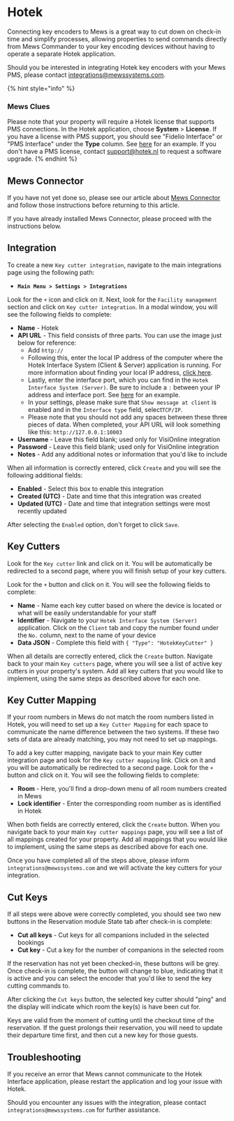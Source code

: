 # Hotek

Connecting key encoders to Mews is a great way to cut down on check-in time and simplify processes, allowing properties to send commands directly from Mews Commander to your key encoding devices without having to operate a separate Hotek application.

Should you be interested in integrating Hotek key encoders with your Mews PMS, please contact integrations@mewssystems.com.

{% hint style="info" %}
### Mews Clues

Please note that your property will require a Hotek license that supports PMS connections. In the Hotek application, choose **System** &gt; **License**. If you have a license with PMS support, you should see "Fidelio Interface" or "PMS Interface" under the **Type** column. See [here](https://github.com/MewsSystems/gitbook-guide/blob/master/assets/image001.png?raw=true) for an example. If you don't have a PMS license, contact [support@hotek.nl](mailto:support@hotek.nl) to request a software upgrade.
{% endhint %}

## Mews Connector

If you have not yet done so, please see our article about [Mews Connector](https://mews-systems.gitbooks.io/commander-guide/content/settings/integrations/create-an-integration/facility-management/mews-connector.html) and follow those instructions before returning to this article.

If you have already installed Mews Connector, please proceed with the instructions below.

## Integration

To create a new `Key cutter integration`, navigate to the main integrations page using the following path:

* **`Main Menu > Settings > Integrations`**

Look for the `+` icon and click on it. Next, look for the `Facility management` section and click on `Key cutter integration`. In a modal window, you will see the following fields to complete:

* **Name** - Hotek
* **API URL** - This field consists of three parts. You can use the image just below for reference:
  * Add `http://`
  * Following this, enter the local IP address of the computer where the Hotek Interface System \(Client & Server\) application is running. For more information about finding your local IP address, [click here](https://support.microsoft.com/en-us/help/15291/windows-find-pc-ip-address). 
  * Lastly, enter the interface port, which you can find in the `Hotek Interface System (Server)`. Be sure to include a `:` between your IP address and interface port. See [here](https://github.com/MewsSystems/gitbook-guide/blob/master/assets/HotekPhoto1.png?raw=true) for an example.
  * In your settings, please make sure that `Show message at client` is enabled and in the `Interface type` field, select`TCP/IP`.
  * Please note that you should not add any spaces between these three pieces of data. When completed, your API URL will look something like this: `http://127.0.0.1:10003`
* **Username** - Leave this field blank; used only for VisiOnline integration
* **Password** - Leave this field blank; used only for VisiOnline integration
* **Notes** - Add any additional notes or information that you'd like to include

When all information is correctly entered, click `Create` and you will see the following additional fields:

* **Enabled** - Select this box to enable this integration
* **Created \(UTC\)** - Date and time that this integration was created
* **Updated \(UTC\)** - Date and time that integration settings were most recently updated

After selecting the `Enabled` option, don't forget to click `Save`.

## Key Cutters

Look for the `Key cutter` link and click on it. You will be automatically be redirected to a second page, where you will finish setup of your key cutters.

Look for the `+` button and click on it. You will see the following fields to complete:

* **Name** - Name each key cutter based on where the device is located or what will be easily understandable for your staff
* **Identifier** - Navigate to your `Hotek Interface System (Server)` application. Click on the `Client` tab and copy the number found under the `No.` column, next to the name of your device
* **Data JSON** - Complete this field with `{ "Type": "HotekKeyCutter" }`

When all details are correctly entered, click the `Create` button. Navigate back to your main `Key cutters` page, where you will see a list of active key cutters in your property's system. Add all key cutters that you would like to implement, using the same steps as described above for each one.

## Key Cutter Mapping

If your room numbers in Mews do not match the room numbers listed in Hotek, you will need to set up a `Key Cutter Mapping` for each space to communicate the name difference between the two systems. If these two sets of data are already matching, you may not need to set up mappings.

To add a key cutter mapping, navigate back to your main Key cutter integration page and look for the `Key cutter mapping` link. Click on it and you will be automatically be redirected to a second page. Look for the `+` button and click on it. You will see the following fields to complete:

* **Room** - Here, you'll find a drop-down menu of all room numbers created in Mews
* **Lock identifier** - Enter the corresponding room number as is identified in Hotek

When both fields are correctly entered, click the `Create` button. When you navigate back to your main `Key cutter mappings` page, you will see a list of all mappings created for your property. Add all mappings that you would like to implement, using the same steps as described above for each one.

Once you have completed all of the steps above, please inform `integrations@mewssystems.com` and we will activate the key cutters for your integration.

## Cut Keys

If all steps were above were correctly completed, you should see two new buttons in the Reservation module State tab after check-in is complete:

* **Cut all keys** - Cut keys for all companions included in the selected bookings
* **Cut key** - Cut a key for the number of companions in the selected room

If the reservation has not yet been checked-in, these buttons will be grey. Once check-in is complete, the button will change to blue, indicating that it is active and you can select the encoder that you'd like to send the key cutting commands to.

After clicking the `Cut keys` button, the selected key cutter should "ping" and the display will indicate which room the key\(s\) is have been cut for.

Keys are valid from the moment of cutting until the checkout time of the reservation. If the guest prolongs their reservation, you will need to update their departure time first, and then cut a new key for those guests.

## Troubleshooting

If you receive an error that Mews cannot communicate to the Hotek Interface application, please restart the application and log your issue with Hotek.

Should you encounter any issues with the integration, please contact `integrations@mewssystems.com` for further assistance.

